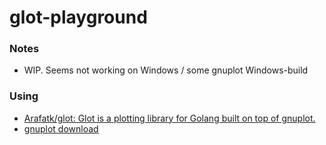 glot-playground
===============
### Notes
- WIP. Seems not working on Windows / some gnuplot Windows-build
### Using
- [Arafatk/glot: Glot is a plotting library for Golang built on top of gnuplot.](https://github.com/Arafatk/glot)
- [gnuplot download](http://gnuplot.info/download.html)
